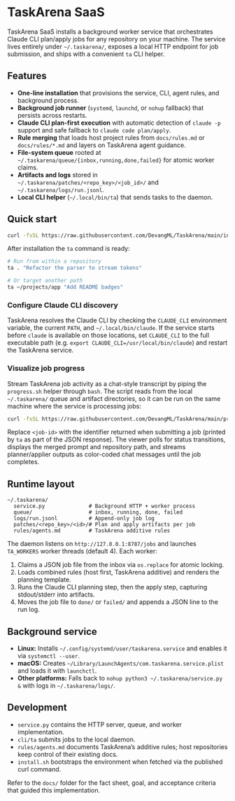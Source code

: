 # TaskArena SaaS

TaskArena SaaS installs a background worker service that orchestrates Claude CLI plan/apply jobs for any repository on your machine. The service lives entirely under `~/.taskarena/`, exposes a local HTTP endpoint for job submission, and ships with a convenient `ta` CLI helper.

## Features

- **One-line installation** that provisions the service, CLI, agent rules, and background process.
- **Background job runner** (`systemd`, `launchd`, or `nohup` fallback) that persists across restarts.
- **Claude CLI plan-first execution** with automatic detection of `claude -p` support and safe fallback to `claude code plan/apply`.
- **Rule merging** that loads host project rules from `docs/rules.md` or `docs/rules/*.md` and layers on TaskArena agent guidance.
- **File-system queue** rooted at `~/.taskarena/queue/{inbox,running,done,failed}` for atomic worker claims.
- **Artifacts and logs** stored in `~/.taskarena/patches/<repo_key>/<job_id>/` and `~/.taskarena/logs/run.jsonl`.
- **Local CLI helper** (`~/.local/bin/ta`) that sends tasks to the daemon.

## Quick start

```bash
curl -fsSL https://raw.githubusercontent.com/DevangML/TaskArena/main/install.sh | bash
```

After installation the `ta` command is ready:

```bash
# Run from within a repository
ta . "Refactor the parser to stream tokens"

# Or target another path
ta ~/projects/app "Add README badges"
```

### Configure Claude CLI discovery

TaskArena resolves the Claude CLI by checking the `CLAUDE_CLI` environment
variable, the current `PATH`, and `~/.local/bin/claude`. If the service
starts before `claude` is available on those locations, set `CLAUDE_CLI` to
the full executable path (e.g. `export CLAUDE_CLI=/usr/local/bin/claude`) and
restart the TaskArena service.

### Visualize job progress

Stream TaskArena job activity as a chat-style transcript by piping the `progress.sh`
helper through `bash`. The script reads from the local `~/.taskarena/` queue and
artifact directories, so it can be run on the same machine where the service is
processing jobs:

```bash
curl -fsSL https://raw.githubusercontent.com/DevangML/TaskArena/main/progress.sh | bash -s -- <job-id>
```

Replace `<job-id>` with the identifier returned when submitting a job (printed by
`ta` as part of the JSON response). The viewer polls for status transitions, displays
the merged prompt and repository path, and streams planner/applier outputs as
color-coded chat messages until the job completes.

## Runtime layout

```
~/.taskarena/
  service.py              # Background HTTP + worker process
  queue/                  # inbox, running, done, failed
  logs/run.jsonl          # Append-only job log
  patches/<repo_key>/<id>/# Plan and apply artifacts per job
  rules/agents.md         # TaskArena additive rules
```

The daemon listens on `http://127.0.0.1:8787/jobs` and launches `TA_WORKERS` worker threads (default 4). Each worker:

1. Claims a JSON job file from the inbox via `os.replace` for atomic locking.
2. Loads combined rules (host first, TaskArena additive) and renders the planning template.
3. Runs the Claude CLI planning step, then the apply step, capturing stdout/stderr into artifacts.
4. Moves the job file to `done/` or `failed/` and appends a JSON line to the run log.

## Background service

- **Linux:** Installs `~/.config/systemd/user/taskarena.service` and enables it via `systemctl --user`.
- **macOS:** Creates `~/Library/LaunchAgents/com.taskarena.service.plist` and loads it with `launchctl`.
- **Other platforms:** Falls back to `nohup python3 ~/.taskarena/service.py &` with logs in `~/.taskarena/logs/`.

## Development

- `service.py` contains the HTTP server, queue, and worker implementation.
- `cli/ta` submits jobs to the local daemon.
- `rules/agents.md` documents TaskArena’s additive rules; host repositories keep control of their existing docs.
- `install.sh` bootstraps the environment when fetched via the published curl command.

Refer to the `docs/` folder for the fact sheet, goal, and acceptance criteria that guided this implementation.
